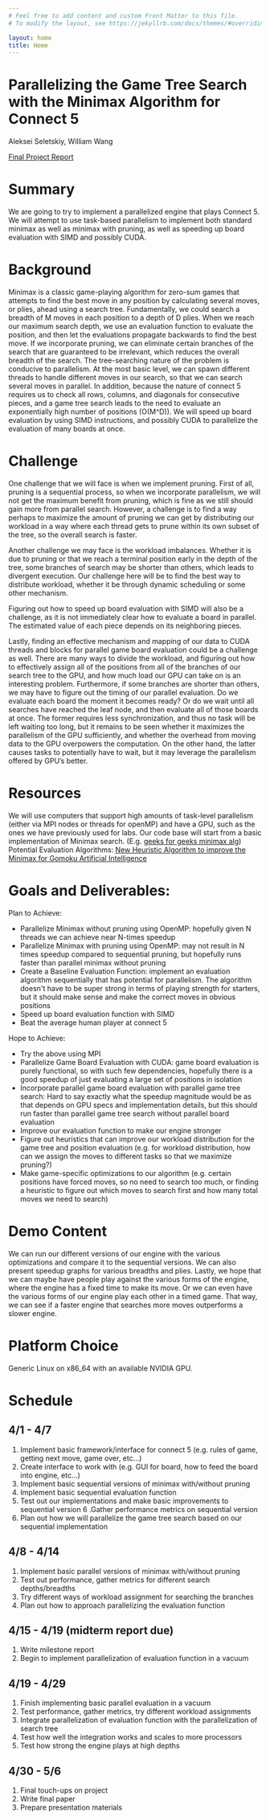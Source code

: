 ```yaml
---
# Feel free to add content and custom Front Matter to this file.
# To modify the layout, see https://jekyllrb.com/docs/themes/#overriding-theme-defaults

layout: home
title: Home
---
```


# Parallelizing the Game Tree Search with the Minimax Algorithm for Connect 5

Aleksei Seletskiy, William Wang

[Final Project Report](15418_Final_Report.pdf)

# Summary
We are going to try to implement a parallelized engine that plays Connect 5. 
We will attempt to use task-based parallelism to implement both standard minimax as well as minimax with pruning, as well as speeding up board evaluation with SIMD and possibly CUDA.

# Background
Minimax is a classic game-playing algorithm for zero-sum games that attempts to find the best move in any position by calculating several moves, or plies, ahead using a search tree. Fundamentally, we could search a breadth of M moves in each position to a depth of D plies. When we reach our maximum search depth, we use an evaluation function to evaluate the position, and then let the evaluations propagate backwards to find the best move. If we incorporate pruning, we can eliminate certain branches of the search that are guaranteed to be irrelevant, which reduces the overall breadth of the search.
The tree-searching nature of the problem is conducive to parallelism. At the most basic level, we can spawn different threads to handle different moves in our search, so that we can search several moves in parallel. In addition, because the nature of connect 5 requires us to check all rows, columns, and diagonals for consecutive pieces, and a game tree search leads to the need to evaluate an exponentially high number of positions (O(M^D)). We will speed up board evaluation by using SIMD instructions, and possibly CUDA to parallelize the evaluation of many boards at once.

# Challenge
One challenge that we will face is when we implement pruning. First of all, pruning is a sequential process, so when we incorporate parallelism, we will not get the maximum benefit from pruning, which is fine as we still should gain more from parallel search. However, a challenge is to find a way perhaps to maximize the amount of pruning we can get by distributing our workload in a way where each thread gets to prune within its own subset of the tree, so the overall search is faster. 

Another challenge we may face is the workload imbalances. Whether it is due to pruning or that we reach a terminal position early in the depth of the tree, some branches of search may be shorter than others, which leads to divergent execution. Our challenge here will be to find the best way to distribute workload, whether it be through dynamic scheduling or some other mechanism.

Figuring out how to speed up board evaluation with SIMD will also be a challenge, as it is not immediately clear how to evaluate a board in parallel. 
The estimated value of each piece depends on its neighboring pieces.

Lastly, finding an effective mechanism and mapping of our data to CUDA threads and blocks for parallel game board evaluation could be a challenge as well. There are many ways to divide the workload, and figuring out how to effectively assign all of the positions from all of the branches of our search tree to the GPU, and how much load our GPU can take on is an interesting problem. Furthermore, if some branches are shorter than others, we may have to figure out the timing of our parallel evaluation. Do we evaluate each board the moment it becomes ready? Or do we wait until all searches have reached the leaf node, and then evaluate all of those boards at once. The former requires less synchronization, and thus no task will be left waiting too long, but it remains to be seen whether it maximizes the parallelism of the GPU sufficiently, and whether the overhead from moving data to the GPU overpowers the computation. On the other hand, the latter causes tasks to potentially have to wait, but it may leverage the parallelism offered by GPU’s better.

# Resources
We will use computers that support high amounts of task-level parallelism (either via MPI nodes or threads for openMP) and have a GPU, such as the ones we have previously used for labs. 
Our code base will start from a basic implementation of Minimax search. (E.g. [geeks for geeks minimax alg](https://www.geeksforgeeks.org/minimax-algorithm-in-game-theory-set-4-alpha-beta-pruning/))
Potential Evaluation Algorithms:
[New Heuristic Algorithm to improve the Minimax for Gomoku Artificial Intelligence](https://dr.lib.iastate.edu/server/api/core/bitstreams/39a805d5-8f5b-41e6-b07c-19c07229f813/content)

# Goals and Deliverables:
Plan to Achieve: 
 - Parallelize Minimax without pruning using OpenMP: hopefully given N threads we can achieve near N-times speedup
 - Parallelize Minimax with pruning using OpenMP: may not result in N times speedup compared to sequential pruning, but hopefully runs faster than parallel minimax without pruning
 - Create a Baseline Evaluation Function: implement an evaluation algorithm sequentially that has potential for parallelism. The algorithm doesn't have to be super strong in terms of playing strength for starters, but it should make sense and make the correct moves in obvious positions
 - Speed up board evaluation function with SIMD
 - Beat the average human player at connect 5

Hope to Achieve:
 - Try the above using MPI
 - Parallelize Game Board Evaluation with CUDA: game board evaluation is purely functional, so with such few dependencies, hopefully there is a good speedup of just evaluating a large set of positions in isolation
 - Incorporate parallel game board evaluation with parallel game tree search: Hard to say exactly what the speedup magnitude would be as that depends on GPU specs and implementation details, but this should run faster than parallel game tree search without parallel board evaluation
 - Improve our evaluation function to make our engine stronger
 - Figure out heuristics that can improve our workload distribution for the game tree and position evaluation (e.g. for workload distribution, how can we assign the moves to different tasks so that we maximize pruning?)
 - Make game-specific optimizations to our algorithm (e.g. certain positions have forced moves, so no need to search too much, or finding a heuristic to figure out which moves to search first and how many total moves we need to search)

# Demo Content
We can run our different versions of our engine with the various optimizations and compare it to the sequential versions. We can also present speedup graphs for various breadths and plies. Lastly, we hope that we can maybe have people play against the various forms of the engine, where the engine has a fixed time to make its move. Or we can even have the various forms of our engine play each other in a timed game. That way, we can see if a faster engine that searches more moves outperforms a slower engine.

# Platform Choice

Generic Linux on x86_64 with an available NVIDIA GPU.

# Schedule

## 4/1 - 4/7
1. Implement basic framework/interface for connect 5 (e.g. rules of game, getting next move, game over, etc…)
2. Create interface to work with (e.g. GUI for board, how to feed the board into engine, etc…)
3. Implement basic sequential versions of minimax with/without pruning
4. Implement basic sequential evaluation function
5. Test out our implementations and make basic improvements to sequential version
6 .Gather performance metrics on sequential version
7. Plan out how we will parallelize the game tree search based on our sequential implementation 

## 4/8 - 4/14
1. Implement basic parallel versions of minimax with/without pruning
2. Test out performance, gather metrics for different search depths/breadths
3. Try different ways of workload assignment for searching the branches
4. Plan out how to approach parallelizing the evaluation function

## 4/15 - 4/19 (midterm report due)
1. Write milestone report
2. Begin to implement parallelization of evaluation function in a vacuum

## 4/19 - 4/29
1. Finish implementing basic parallel evaluation in a vacuum
2. Test performance, gather metrics, try different workload assignments
3. Integrate parallelization of evaluation function with the parallelization of search tree
4. Test how well the integration works and scales to more processors
5. Test how strong the engine plays at high depths

## 4/30 - 5/6
1. Final touch-ups on project
2. Write final paper
3. Prepare presentation materials


